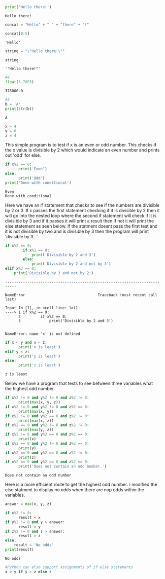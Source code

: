 ```python
print('Hello there!')
```

    Hello there!



```python
concat = "Hello" + " " + "there" + "!"
```


```python
concat[0:5]
```




    'Hello'




```python
string = "\"Hello there!\""
```


```python
string
```




    '"Hello there!"'




```python
#4
float(3.78E5)
```




    378000.0




```python
#5
b = 'A'
print(str(b))
```

    A



```python
x = 4
y = 6
z = 4
```

This simple program is to test if x is an even or odd number. This checks if the x value is divisible by 2 which would indicate an even number and prints out 'odd' for else.


```python
if x%2 == 0:
      print('Even')
else:
      print('Odd')
print('Done with conditional')
```

    Even
    Done with conditional


Here we have an if statement that checks to see if the numbers are divisible by 2 or 3. If x passes the first statement checking if it is divisible by 2 then it will go into the nested loop where the second if statement will check if it is divisible by 3 and if it passes it will print a result then if not it will print the else statement as seen below. 
    If the statment doesnt pass the first test and it is not divisible by two and is divisible by 3 then the program will print 'divisible by 3...'


```python
if x%2 == 0:
        if x%3 == 0:
            print('Divisible by 2 and 3')
        else:
            print('Divisible by 2 and not by 3')
elif x%3 == 0:
    print('Divisible by 3 and not by 2')
```


    ---------------------------------------------------------------------------

    NameError                                 Traceback (most recent call last)

    Input In [1], in <cell line: 1>()
    ----> 1 if x%2 == 0:
          2         if x%3 == 0:
          3             print('Divisible by 2 and 3')


    NameError: name 'x' is not defined



```python
if x < y and x < z:
      print('x is least')
elif y < z:
      print('y is least')
else:
      print('z is least')
```

    z is least


Below we have a program that tests to see between three variables what the highest odd number.    


```python
if x%2 != 0 and y%2 != 0 and z%2 != 0:
      print(max(x, y, z))
if x%2 != 0 and y%2 != 0 and z%2 == 0:
      print(max(x, y))
if x%2 != 0 and y%2 == 0 and z%2 != 0:
      print(max(x, z))
if x%2 == 0 and y%2 != 0 and z%2 != 0:
      print(max(y, z))
if x%2 != 0 and y%2 == 0 and z%2 == 0:
      print(x)
if x%2 == 0 and y%2 != 0 and z%2 == 0:
      print(y)
if x%2 == 0 and y%2 == 0 and z%2 != 0:
      print(z)
if x%2 == 0 and y%2 == 0 and z%2 == 0:
      print('Does not contain an odd number.')
```

    Does not contain an odd number


Here is a more efficient route to get the highest odd number. I modified the else statment to display no odds when there are nop odds within the variables.


```python
answer = max(x, y, z)
```


```python
if x%2 != 0:
      result = x
if y%2 != 0 and y > answer:
      result = y
if z%2 != 0 and z > answer:
      result = z
else:
    result = 'No odds'
print(result)
```

    No odds



```python
#Python can also support assignments of if else statements
x = y if y > z else z
```
